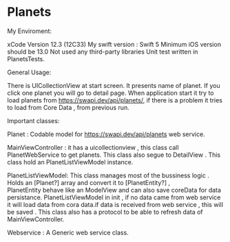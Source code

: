 # Planets

My Enviroment:

xCode Version 12.3 (12C33)
My swift version : Swift 5
Minimum iOS version should be 13.0
Not used any third-party libraries
Unit test written in PlanetsTests.

General Usage:

There is UICollectionView at start screen. It presents name of planet. If you click one planet you will go to detail page.
When application start it try to load planets from https://swapi.dev/api/planets/, if there is a problem it tries to load from Core Data , from previous run.


Important classes:

Planet : Codable model for https://swapi.dev/api/planets web service.

MainViewController :  it has a uicollectionview , this class call PlanetWebService to get planets. This class also segue to DetailView .
This class hold an PlanetListViewModel instance.

PlanetListViewModel: This class manages most of the bussiness logic . Holds an [Planet?] array and convert it to [PlanetEntity?] ,  
PlanetEntity behave like an ModelView and can also save coreData for data persistance. PlanetListViewModel in init , 
if no data came from web service it will load data from cora data.if data is received from web service , this will be saved . 
This class also has a protocol to be able to refresh data  of  MainViewController.

Webservice : A Generic  web service class.

